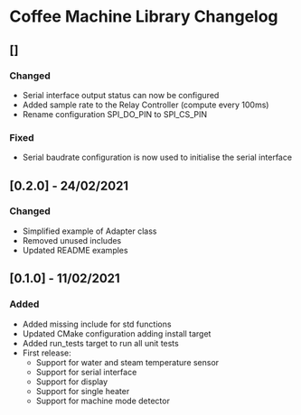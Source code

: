 # Coffee Machine Library Changelog

## []
### Changed
- Serial interface output status can now be configured
- Added sample rate to the Relay Controller (compute every 100ms)
- Rename configuration SPI_DO_PIN to SPI_CS_PIN

### Fixed
- Serial baudrate configuration is now used to initialise the serial interface

## [0.2.0] - 24/02/2021
### Changed
- Simplified example of Adapter class
- Removed unused includes
- Updated README examples

## [0.1.0] - 11/02/2021
### Added
- Added missing include for std functions
- Updated CMake configuration adding install target
- Added run_tests target to run all unit tests
- First release:
  - Support for water and steam temperature sensor
  - Support for serial interface
  - Support for display
  - Support for single heater
  - Support for machine mode detector
